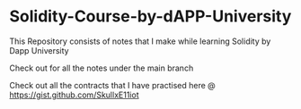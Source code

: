 # Solidity-Course-by-dAPP-University
This Repository consists of notes that I make while learning Solidity by Dapp University

Check out for all the notes under the main branch

Check out all the contracts that I have practised here @ https://gist.github.com/SkullxE11iot
